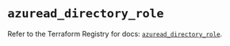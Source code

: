 # `azuread_directory_role`

Refer to the Terraform Registry for docs: [`azuread_directory_role`](https://registry.terraform.io/providers/hashicorp/azuread/2.51.0/docs/resources/directory_role).
